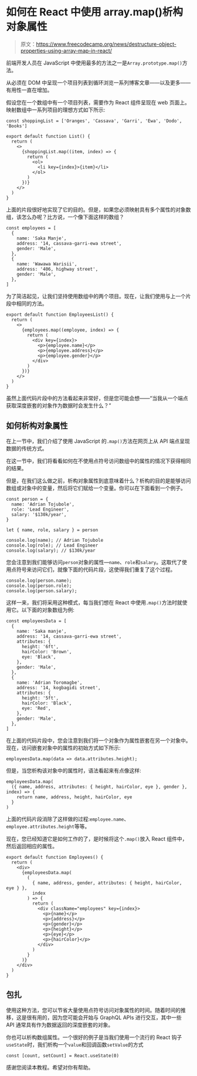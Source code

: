 # 如何在 React 中使用 array.map()析构对象属性

> 原文：<https://www.freecodecamp.org/news/destructure-object-properties-using-array-map-in-react/>

前端开发人员在 JavaScript 中使用最多的方法之一是`Array.prototype.map()`方法。

从必须在 DOM 中呈现一个项目列表到循环浏览一系列博客文章——以及更多——有用性一直在增加。

假设您在一个数组中有一个项目列表，需要作为 React 组件呈现在 web 页面上。映射数组中一系列项目的理想方式如下所示:

```
const shoppingList = ['Oranges', 'Cassava', 'Garri', 'Ewa', 'Dodo', 'Books']

export default function List() {
  return (
    <>
      {shoppingList.map((item, index) => {
        return (
          <ol>
            <li key={index}>{item}</li>
          </ol>
        )
      })}
    </>
  )
} 
```

上面的片段很好地实现了它的目的。但是，如果您必须映射具有多个属性的对象数组，该怎么办呢？比方说，一个像下面这样的数组？

```
const employees = [
  {
    name: 'Saka Manje',
    address: '14, cassava-garri-ewa street',
    gender: 'Male',
  },
  {
    name: 'Wawawa Warisii',
    address: '406, highway street',
    gender: 'Male',
  },
]
```

为了简洁起见，让我们坚持使用数组中的两个项目。现在，让我们使用与上一个片段中相同的方法。

```
export default function EmployeesList() {
  return (
    <>
      {employees.map((employee, index) => {
        return (
          <div key={index}>
            <p>{employee.name}</p>
            <p>{employee.address}</p>
            <p>{employee.gender}</p>
          </div>
        )
      })}
    </>
  )
}
```

虽然上面代码片段中的方法看起来非常好，但是您可能会想——“当我从一个端点获取深度嵌套的对象作为数据时会发生什么？”

## 如何析构对象属性

在上一节中，我们介绍了使用 JavaScript 的`.map()`方法在网页上从 API 端点呈现数据的传统方式。

在这一节中，我们将看看如何在不使用点符号访问数组中的属性的情况下获得相同的结果。

但是，在我们这么做之前，析构对象属性到底意味着什么？析构的目的是能够访问数组或对象中的变量，然后将它们赋给一个变量。你可以在下面看到一个例子。

```
const person = {
  name: 'Adrian Tojubole',
  role: 'Lead Engineer',
  salary: '$130k/year',
}

let { name, role, salary } = person

console.log(name); // Adrian Tojubole
console.log(role); // Lead Engineer
console.log(salary); // $130k/year 
```

您会注意到我们能够访问`person`对象的属性—`name`、`role`和`salary`。这取代了使用点符号来访问它们，就像下面的代码片段，这使得我们重复了这个过程。

```
console.log(person.name);
console.log(person.role);
console.log(person.salary);
```

这样一来，我们将采用这种模式，每当我们想在 React 中使用`.map()`方法时就使用它。以下面的对象数组为例:

```
const employeesData = [
  {
    name: 'Saka manje',
    address: '14, cassava-garri-ewa street',
    attributes: {
      height: '6ft',
      hairColor: 'Brown',
      eye: 'Black',
    },
    gender: 'Male',
  },
  {
    name: 'Adrian Toromagbe',
    address: '14, kogbagidi street',
    attributes: {
      height: '5ft',
      hairColor: 'Black',
      eye: 'Red',
    },
    gender: 'Male',
  },
]
```

在上面的代码片段中，您会注意到我们将一个对象作为属性嵌套在另一个对象中。现在，访问嵌套对象中的属性的初始方式如下所示:

```
employeesData.map(data => data.attributes.height);
```

但是，当您析构该对象中的属性时，语法看起来有点像这样:

```
employeesData.map(
  ({ name, address, attributes: { height, hairColor, eye }, gender }, index) => {
    return name, address, height, hairColor, eye
  }
)
```

上面的代码片段消除了这样做的过程:`employee.name`、`employee.attributes.height`等等。

现在，您已经知道它是如何工作的了，是时候将这个`.map()`放入 React 组件中，然后返回相应的属性。

```
export default function Employees() {
  return (
    <div>
      {employeesData.map(
        (
          { name, address, gender, attributes: { height, hairColor, eye } },
          index
        ) => {
          return (
            <div className="employees" key={index}>
              <p>{name}</p>
              <p>{address}</p>
              <p>{gender}</p>
              <p>{height}</p>
              <p>{eye}</p>
              <p>{hairColor}</p>
            </div>
          )
        }
      )}
    </div>
  )
} 
```

## 包扎

使用这种方法，您可以节省大量使用点符号访问对象属性的时间。随着时间的推移，这是很有用的，因为您可能会开始与 GraphQL APIs 进行交互，其中一些 API 通常具有作为数据返回的深度嵌套的对象。

你也可以析构数组属性。一个很好的例子是当我们使用一个流行的 React 钩子`useState`时，我们析构一个`value`和回调函数`setValue`的方式

```
const [count, setCount] = React.useState(0)
```

感谢您阅读本教程。希望对你有帮助。